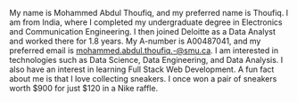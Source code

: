 My name is Mohammed Abdul Thoufiq, and my preferred name is Thoufiq. I am from India, where I completed my undergraduate degree in Electronics and Communication Engineering. I then joined Deloitte as a Data Analyst and worked there for 1.8 years. My A-number is A00487041, and my preferred email is mohammed.abdul.thoufiq.-@smu.ca.
I am interested in technologies such as Data Science, Data Engineering, and Data Analysis. I also have an interest in learning Full Stack Web Development.
A fun fact about me is that I love collecting sneakers. I once won a pair of sneakers worth $900 for just $120 in a Nike raffle.
